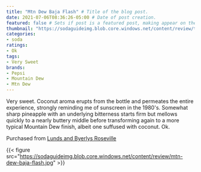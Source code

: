 ```yaml
---
title: "Mtn Dew Baja Flash" # Title of the blog post.
date: 2021-07-06T08:36:26-05:00 # Date of post creation.
featured: false # Sets if post is a featured post, making appear on the home page side bar.
thumbnail: "https://sodaguideimg.blob.core.windows.net/content/review/thumbs/mtn-dew-baja-flash.jpg" # Sets thumbnail image appearing inside card on homepage.
categories:
- soda
ratings:
- Ok
tags:
- Very Sweet
brands:
- Pepsi
- Mountain Dew
- Mtn Dew
---
```


Very sweet. Coconut aroma erupts from the bottle and permeates the entire experience, strongly reminding me of sunscreen in the 1980's. Somewhat sharp pineapple with an underlying bitterness starts firm but mellows quickly to a nearly buttery middle before transforming again to a more typical Mountain Dew finish, albeit one suffused with coconut. Ok.

Purchased from [Lunds and Byerlys Roseville](https://lundsandbyerlys.com/our-stores/locations/roseville/)

{{< figure src="https://sodaguideimg.blob.core.windows.net/content/review/mtn-dew-baja-flash.jpg" >}}